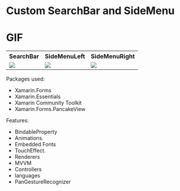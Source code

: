 # Custom SearchBar and SideMenu
 
 # GIF
<html>
  <table style="width:100%">
    <tr>
      <th>SearchBar</th>
      <th>SideMenuLeft</th> 
      <th>SideMenuRight</th>
    </tr>
    <tr>
      <td><img id="AnimatePlaceholder" src="https://github.com/Mohamadfawzy/CustomSearchBar/blob/main/Screenshots/Gif/searchBar.gif?raw=true"></td>
      <td><img id="PopupWindow" src="https://github.com/Mohamadfawzy/CustomSearchBar/blob/main/Screenshots/Gif/sideMenuLTR.gif?raw=true"> </td>
      <td><img id="FoucsEntry" src="https://github.com/Mohamadfawzy/CustomSearchBar/blob/main/Screenshots/Gif/sideMenuRTL.gif?raw=true"> </td>
    </tr>
  </table>
</html>

Packages used:

* Xamarin.Forms
* Xamarin.Essentials
* Xamarin Community Toolkit 
* Xamarin.Forms.PancakeView

Features:

* BindableProperty
* Animations.
* Embedded Fonts
* TouchEffect.
* Renderers
* MVVM
* Controllers
* languages⁯
* PanGestureRecognizer
